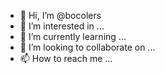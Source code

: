 - 👋 Hi, I’m @bocolers
- 👀 I’m interested in ...
- 🌱 I’m currently learning ...
- 💞️ I’m looking to collaborate on ...
- 📫 How to reach me ...

<!---
bocolers/bocolers is a ✨ special ✨ repository because its `README.md` (this file) appears on your GitHub profile.
You can click the Preview link to take a look at your changes.
--->
